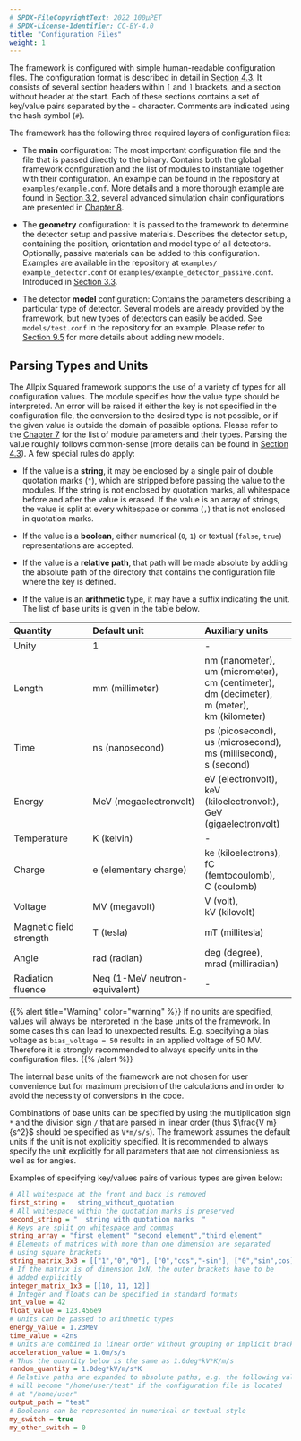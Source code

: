 ```yaml
---
# SPDX-FileCopyrightText: 2022 100µPET
# SPDX-License-Identifier: CC-BY-4.0
title: "Configuration Files"
weight: 1
---
```


The framework is configured with simple human-readable configuration files. The configuration format is described in detail
in [Section 4.3](../../04_framework/03_configuration#file-format). It consists of several section headers within `[` and `]`
brackets, and a section without header at the start. Each of these sections contains a set of key/value pairs separated by
the `=` character. Comments are indicated using the hash symbol (`#`).

The framework has the following three required layers of configuration files:

- The **main** configuration:
  The most important configuration file and the file that is passed directly to the binary. Contains both the global
  framework configuration and the list of modules to instantiate together with their configuration. An example can be found
  in the repository at `examples/example.conf`. More details and a more thorough example are found in
  [Section 3.2](.././02_main_configuration), several advanced simulation chain configurations are presented in
  [Chapter 8](../../08_examples).

- The **geometry** configuration:
  It is passed to the framework to determine the detector setup and passive materials. Describes the detector setup,
  containing the position, orientation and model type of all detectors. Optionally, passive materials can be added to this
  configuration. Examples are available in the repository at `examples/ example_detector.conf` or
  `examples/example_detector_passive.conf`. Introduced in [Section 3.3](.././03_detector_configuration).

- The detector **model** configuration:
  Contains the parameters describing a particular type of detector. Several models are already provided by the framework,
  but new types of detectors can easily be added. See `models/test.conf` in the repository for an example. Please refer to
  [Section 9.5](../../09_development/05_new_detector_model) for more details about adding new models.

## Parsing Types and Units

The Allpix Squared framework supports the use of a variety of types for all configuration values. The module specifies how
the value type should be interpreted. An error will be raised if either the key is not specified in the configuration file,
the conversion to the desired type is not possible, or if the given value is outside the domain of possible options. Please
refer to the [Chapter 7](../../07_modules) for the list of module parameters and their types. Parsing the value
roughly follows common-sense (more details can be found in
[Section 4.3](../../04_framework/03_configuration#accessing-parameters)). A few special rules do apply:

- If the value is a **string**, it may be enclosed by a single pair of double quotation marks (`"`), which are stripped
  before passing the value to the modules. If the string is not enclosed by quotation marks, all whitespace before and
  after the value is erased. If the value is an array of strings, the value is split at every whitespace or comma (`,`)
  that is not enclosed in quotation marks.

- If the value is a **boolean**, either numerical (`0`, `1`) or textual (`false`, `true`) representations are accepted.

- If the value is a **relative path**, that path will be made absolute by adding the absolute path of the directory that
  contains the configuration file where the key is defined.

- If the value is an **arithmetic** type, it may have a suffix indicating the unit. The list of base units is given in the
  table below.

| Quantity                | Default unit                   | Auxiliary units                                                                                                      |
|:------------------------|:-------------------------------|:---------------------------------------------------------------------------------------------------------------------|
| Unity                   | 1                              | -                                                                                                                    |
| Length                  | mm (millimeter)                | nm (nanometer), <br> um (micrometer), <br> cm (centimeter), <br> dm (decimeter), <br> m (meter), <br> km (kilometer) |
| Time                    | ns (nanosecond)                | ps (picosecond), <br> us (microsecond), <br> ms (millisecond), <br> s (second)                                       |
| Energy                  | MeV (megaelectronvolt)         | eV (electronvolt), <br> keV (kiloelectronvolt), <br> GeV (gigaelectronvolt)                                          |
| Temperature             | K (kelvin)                     | -                                                                                                                    |
| Charge                  | e (elementary charge)          | ke (kiloelectrons), <br> fC (femtocoulomb), <br> C (coulomb)                                                         |
| Voltage                 | MV (megavolt)                  | V (volt), <br> kV (kilovolt)                                                                                         |
| Magnetic field strength | T (tesla)                      | mT (millitesla)                                                                                                      |
| Angle                   | rad (radian)                   | deg (degree), <br> mrad (milliradian)                                                                                |
| Radiation fluence       | Neq (1-MeV neutron-equivalent) | -                                                                                                                    |

{{% alert title="Warning" color="warning" %}}
If no units are specified, values will always be interpreted in the base units of the framework. In some cases this can lead
to unexpected results. E.g. specifying a bias voltage as `bias_voltage = 50` results in an applied voltage of 50 MV.
Therefore it is strongly recommended to always specify units in the configuration files.
{{% /alert %}}

The internal base units of the framework are not chosen for user convenience but for maximum precision of the calculations
and in order to avoid the necessity of conversions in the code.

Combinations of base units can be specified by using the multiplication sign `*` and the division sign `/` that are parsed in
linear order (thus $`\frac{V m}{s^2}`$ should be specified as `V*m/s/s`). The framework assumes the default units if the unit
is not explicitly specified. It is recommended to always specify the unit explicitly for all parameters that are not
dimensionless as well as for angles.

Examples of specifying key/values pairs of various types are given below:

```ini
# All whitespace at the front and back is removed
first_string =   string_without_quotation
# All whitespace within the quotation marks is preserved
second_string = "  string with quotation marks  "
# Keys are split on whitespace and commas
string_array = "first element" "second element","third element"
# Elements of matrices with more than one dimension are separated
# using square brackets
string_matrix_3x3 = [["1","0","0"], ["0","cos","-sin"], ["0","sin",cos]]
# If the matrix is of dimension 1xN, the outer brackets have to be
# added explicitly
integer_matrix_1x3 = [[10, 11, 12]]
# Integer and floats can be specified in standard formats
int_value = 42
float_value = 123.456e9
# Units can be passed to arithmetic types
energy_value = 1.23MeV
time_value = 42ns
# Units are combined in linear order without grouping or implicit brackets
acceleration_value = 1.0m/s/s
# Thus the quantity below is the same as 1.0deg*kV*K/m/s
random_quantity = 1.0deg*kV/m/s*K
# Relative paths are expanded to absolute paths, e.g. the following value
# will become "/home/user/test" if the configuration file is located
# at "/home/user"
output_path = "test"
# Booleans can be represented in numerical or textual style
my_switch = true
my_other_switch = 0
```
